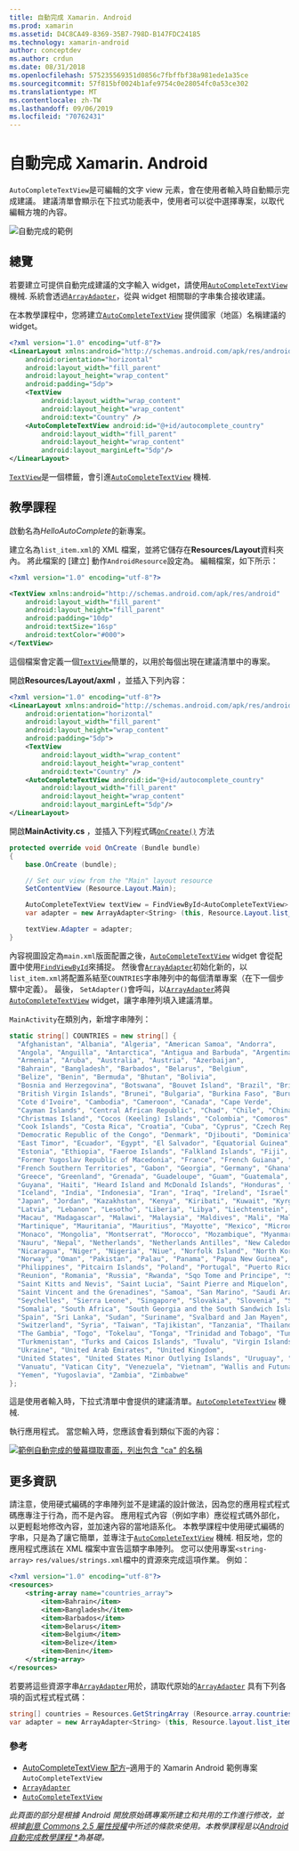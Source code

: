 ```yaml
---
title: 自動完成 Xamarin. Android
ms.prod: xamarin
ms.assetid: D4C8CA49-8369-35B7-798D-B147FDC24185
ms.technology: xamarin-android
author: conceptdev
ms.author: crdun
ms.date: 08/31/2018
ms.openlocfilehash: 575235569351d0856c7fbffbf38a981ede1a35ce
ms.sourcegitcommit: 57f815bf0024b1afe9754c0e28054fc0a53ce302
ms.translationtype: MT
ms.contentlocale: zh-TW
ms.lasthandoff: 09/06/2019
ms.locfileid: "70762431"
---
```

# <a name="auto-complete-for-xamarinandroid"></a>自動完成 Xamarin. Android

`AutoCompleteTextView`是可編輯的文字 view 元素，會在使用者輸入時自動顯示完成建議。 建議清單會顯示在下拉式功能表中，使用者可以從中選擇專案，以取代編輯方塊的內容。

![自動完成的範例](images/auto-complete.png)

## <a name="overview"></a>總覽

若要建立可提供自動完成建議的文字輸入 widget，請使用[`AutoCompleteTextView`](xref:Android.Widget.AutoCompleteTextView)
機械. 系統會透過[`ArrayAdapter`](xref:Android.Widget.ArrayAdapter)，從與 widget 相關聯的字串集合接收建議。

在本教學課程中，您將建立[`AutoCompleteTextView`](xref:Android.Widget.AutoCompleteTextView)
提供國家（地區）名稱建議的 widget。

```xml
<?xml version="1.0" encoding="utf-8"?>
<LinearLayout xmlns:android="http://schemas.android.com/apk/res/android"
    android:orientation="horizontal"
    android:layout_width="fill_parent"
    android:layout_height="wrap_content"
    android:padding="5dp">
    <TextView
        android:layout_width="wrap_content"
        android:layout_height="wrap_content"
        android:text="Country" />
    <AutoCompleteTextView android:id="@+id/autocomplete_country"
        android:layout_width="fill_parent"
        android:layout_height="wrap_content"
        android:layout_marginLeft="5dp"/>
</LinearLayout>
```

[`TextView`](xref:Android.Widget.TextView)是一個標籤，會引進[`AutoCompleteTextView`](xref:Android.Widget.AutoCompleteTextView)
機械.

## <a name="tutorial"></a>教學課程

啟動名為*HelloAutoComplete*的新專案。

建立名為`list_item.xml`的 XML 檔案，並將它儲存在**Resources/Layout**資料夾內。 將此檔案的 [建立] 動作`AndroidResource`設定為。 編輯檔案，如下所示：

```xml
<?xml version="1.0" encoding="utf-8"?>

<TextView xmlns:android="http://schemas.android.com/apk/res/android"
    android:layout_width="fill_parent"
    android:layout_height="fill_parent"
    android:padding="10dp"
    android:textSize="16sp"
    android:textColor="#000">
</TextView> 
```

這個檔案會定義一個[`TextView`](xref:Android.Widget.TextView)簡單的，以用於每個出現在建議清單中的專案。

開啟**Resources/Layout/axml** ，並插入下列內容：

```xml
<?xml version="1.0" encoding="utf-8"?>
<LinearLayout xmlns:android="http://schemas.android.com/apk/res/android"
    android:orientation="horizontal"
    android:layout_width="fill_parent"
    android:layout_height="wrap_content"
    android:padding="5dp">
    <TextView
        android:layout_width="wrap_content"
        android:layout_height="wrap_content"
        android:text="Country" />
    <AutoCompleteTextView android:id="@+id/autocomplete_country"
        android:layout_width="fill_parent"
        android:layout_height="wrap_content"
        android:layout_marginLeft="5dp"/>
</LinearLayout>
```

開啟**MainActivity.cs** ，並插入下列程式碼[`OnCreate()`](xref:Android.App.Activity.OnCreate*)
方法

```csharp
protected override void OnCreate (Bundle bundle)
{
    base.OnCreate (bundle);

    // Set our view from the "Main" layout resource
    SetContentView (Resource.Layout.Main);

    AutoCompleteTextView textView = FindViewById<AutoCompleteTextView> (Resource.Id.autocomplete_country);
    var adapter = new ArrayAdapter<String> (this, Resource.Layout.list_item, COUNTRIES);

    textView.Adapter = adapter;
}
```

內容視圖設定為`main.xml`版面配置之後，[`AutoCompleteTextView`](xref:Android.Widget.AutoCompleteTextView)
widget 會從配置中使用[`FindViewById`](xref:Android.App.Activity.FindViewById*)來捕捉。 然後會[`ArrayAdapter`](xref:Android.Widget.ArrayAdapter)初始化新的，以`list_item.xml`將配置系結至`COUNTRIES`字串陣列中的每個清單專案（在下一個步驟中定義）。 最後， `SetAdapter()`會呼叫，以[`ArrayAdapter`](xref:Android.Widget.ArrayAdapter)將與[`AutoCompleteTextView`](xref:Android.Widget.AutoCompleteTextView)
widget，讓字串陣列填入建議清單。

`MainActivity`在類別內，新增字串陣列：

```csharp
static string[] COUNTRIES = new string[] {
  "Afghanistan", "Albania", "Algeria", "American Samoa", "Andorra",
  "Angola", "Anguilla", "Antarctica", "Antigua and Barbuda", "Argentina",
  "Armenia", "Aruba", "Australia", "Austria", "Azerbaijan",
  "Bahrain", "Bangladesh", "Barbados", "Belarus", "Belgium",
  "Belize", "Benin", "Bermuda", "Bhutan", "Bolivia",
  "Bosnia and Herzegovina", "Botswana", "Bouvet Island", "Brazil", "British Indian Ocean Territory",
  "British Virgin Islands", "Brunei", "Bulgaria", "Burkina Faso", "Burundi",
  "Cote d'Ivoire", "Cambodia", "Cameroon", "Canada", "Cape Verde",
  "Cayman Islands", "Central African Republic", "Chad", "Chile", "China",
  "Christmas Island", "Cocos (Keeling) Islands", "Colombia", "Comoros", "Congo",
  "Cook Islands", "Costa Rica", "Croatia", "Cuba", "Cyprus", "Czech Republic",
  "Democratic Republic of the Congo", "Denmark", "Djibouti", "Dominica", "Dominican Republic",
  "East Timor", "Ecuador", "Egypt", "El Salvador", "Equatorial Guinea", "Eritrea",
  "Estonia", "Ethiopia", "Faeroe Islands", "Falkland Islands", "Fiji", "Finland",
  "Former Yugoslav Republic of Macedonia", "France", "French Guiana", "French Polynesia",
  "French Southern Territories", "Gabon", "Georgia", "Germany", "Ghana", "Gibraltar",
  "Greece", "Greenland", "Grenada", "Guadeloupe", "Guam", "Guatemala", "Guinea", "Guinea-Bissau",
  "Guyana", "Haiti", "Heard Island and McDonald Islands", "Honduras", "Hong Kong", "Hungary",
  "Iceland", "India", "Indonesia", "Iran", "Iraq", "Ireland", "Israel", "Italy", "Jamaica",
  "Japan", "Jordan", "Kazakhstan", "Kenya", "Kiribati", "Kuwait", "Kyrgyzstan", "Laos",
  "Latvia", "Lebanon", "Lesotho", "Liberia", "Libya", "Liechtenstein", "Lithuania", "Luxembourg",
  "Macau", "Madagascar", "Malawi", "Malaysia", "Maldives", "Mali", "Malta", "Marshall Islands",
  "Martinique", "Mauritania", "Mauritius", "Mayotte", "Mexico", "Micronesia", "Moldova",
  "Monaco", "Mongolia", "Montserrat", "Morocco", "Mozambique", "Myanmar", "Namibia",
  "Nauru", "Nepal", "Netherlands", "Netherlands Antilles", "New Caledonia", "New Zealand",
  "Nicaragua", "Niger", "Nigeria", "Niue", "Norfolk Island", "North Korea", "Northern Marianas",
  "Norway", "Oman", "Pakistan", "Palau", "Panama", "Papua New Guinea", "Paraguay", "Peru",
  "Philippines", "Pitcairn Islands", "Poland", "Portugal", "Puerto Rico", "Qatar",
  "Reunion", "Romania", "Russia", "Rwanda", "Sqo Tome and Principe", "Saint Helena",
  "Saint Kitts and Nevis", "Saint Lucia", "Saint Pierre and Miquelon",
  "Saint Vincent and the Grenadines", "Samoa", "San Marino", "Saudi Arabia", "Senegal",
  "Seychelles", "Sierra Leone", "Singapore", "Slovakia", "Slovenia", "Solomon Islands",
  "Somalia", "South Africa", "South Georgia and the South Sandwich Islands", "South Korea",
  "Spain", "Sri Lanka", "Sudan", "Suriname", "Svalbard and Jan Mayen", "Swaziland", "Sweden",
  "Switzerland", "Syria", "Taiwan", "Tajikistan", "Tanzania", "Thailand", "The Bahamas",
  "The Gambia", "Togo", "Tokelau", "Tonga", "Trinidad and Tobago", "Tunisia", "Turkey",
  "Turkmenistan", "Turks and Caicos Islands", "Tuvalu", "Virgin Islands", "Uganda",
  "Ukraine", "United Arab Emirates", "United Kingdom",
  "United States", "United States Minor Outlying Islands", "Uruguay", "Uzbekistan",
  "Vanuatu", "Vatican City", "Venezuela", "Vietnam", "Wallis and Futuna", "Western Sahara",
  "Yemen", "Yugoslavia", "Zambia", "Zimbabwe"
};
```

這是使用者輸入時，下拉式清單中會提供的建議清單。[`AutoCompleteTextView`](xref:Android.Widget.AutoCompleteTextView)
機械.

執行應用程式。 當您輸入時，您應該會看到類似下面的內容：

[![範例自動完成的螢幕擷取畫面，列出包含 "ca" 的名稱](auto-complete-images/helloautocomplete.png)](auto-complete-images/helloautocomplete.png#lightbox)

## <a name="more-information"></a>更多資訊

請注意，使用硬式編碼的字串陣列並不是建議的設計做法，因為您的應用程式程式碼應專注于行為，而不是內容。 應用程式內容（例如字串）應從程式碼外部化，以更輕鬆地修改內容，並加速內容的當地語系化。 本教學課程中使用硬式編碼的字串，只是為了讓它簡單，並專注于[`AutoCompleteTextView`](xref:Android.Widget.AutoCompleteTextView)
機械. 相反地，您的應用程式應該在 XML 檔案中宣告這類字串陣列。 您可以使用專案`<string-array>` `res/values/strings.xml`檔中的資源來完成這項作業。 例如：

```xml
<?xml version="1.0" encoding="utf-8"?>
<resources>
    <string-array name="countries_array">
        <item>Bahrain</item>
        <item>Bangladesh</item>
        <item>Barbados</item>
        <item>Belarus</item>
        <item>Belgium</item>
        <item>Belize</item>
        <item>Benin</item>
    </string-array>
</resources>
```

若要將這些資源字串[`ArrayAdapter`](xref:Android.Widget.ArrayAdapter)用於，請取代原始的[`ArrayAdapter`](xref:Android.Widget.ArrayAdapter)
具有下列各項的函式程式程式碼：

```csharp
string[] countries = Resources.GetStringArray (Resource.array.countries_array);
var adapter = new ArrayAdapter<String> (this, Resource.layout.list_item, countries);
```

### <a name="references"></a>參考

- [AutoCompleteTextView 配方](https://github.com/xamarin/recipes/tree/master/Recipes/android/controls/autocomplete_text_view/add_an_autocomplete_text_input)&ndash;適用于的 Xamarin Android 範例專案`AutoCompleteTextView`
- [`ArrayAdapter`](xref:Android.Widget.ArrayAdapter)
- [`AutoCompleteTextView`](xref:Android.Widget.AutoCompleteTextView)

_此頁面的部分是根據 Android 開放原始碼專案所建立和共用的工作進行修改，並根據[創意 Commons 2.5 屬性授權](http://creativecommons.org/licenses/by/2.5/)中所述的條款來使用。本教學課程是以[Android 自動完成教學課程 *](https://developer.android.com/resources/tutorials/views/hello-autocomplete.html)為基礎。_

